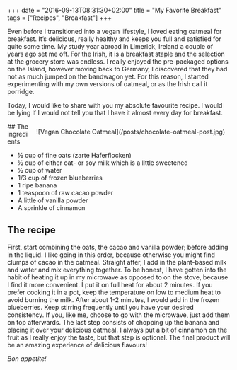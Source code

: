 +++
date = "2016-09-13T08:31:30+02:00"
title = "My Favorite Breakfast"
tags = ["Recipes", "Breakfast"]
+++

Even before I transitioned into a vegan lifestyle, I loved eating oatmeal for breakfast.
It’s delicious, really healthy and keeps you full and satisfied for quite some time.
My study year abroad in Limerick, Ireland a couple of years ago set me off.<!--more-->
For the Irish, it is a breakfast staple and the selection at the grocery store was endless.
I really enjoyed the pre-packaged options on the Island, however moving back to Germany,
I discovered that they had not as much jumped on the bandwagon yet.
For this reason, I started experimenting with my own versions of oatmeal,
or as the Irish call it porridge.

Today, I would like to share with you my absolute favourite recipe.
I would be lying if I would not tell you that I have it almost every day for breakfast.
<div style="float:right; padding:12px;">
![Vegan Chocolate Oatmeal](/posts/chocolate-oatmeal-post.jpg)
</div>
## The ingredients

- ½ cup of fine oats (zarte Haferflocken)
- ½ cup of either oat- or soy milk which is a little sweetened
- ½ cup of water
- 1/3 cup of frozen blueberries
- 1 ripe banana
- 1 teaspoon of raw cacao powder
- A little of vanilla powder
- A sprinkle of cinnamon

## The recipe

First, start combining the oats, the cacao and vanilla powder; before adding in the liquid.
I like going in this order, because otherwise you might find clumps of cacao in the oatmeal. Straight after,
I add in the plant-based milk and water and mix everything together.
To be honest, I have gotten into the habit of heating it up in my microwave as opposed to on the stove,
because I find it more convenient. I put it on full heat for about 2 minutes.
If you prefer cooking it in a pot, keep the temperature on low to medium heat to avoid burning the milk.
After about 1-2 minutes, I would add in the frozen blueberries.
Keep stirring frequently until you have your desired consistency.
If you, like me, choose to go with the microwave, just add them on top afterwards.
The last step consists of chopping up the banana and placing it over your delicious oatmeal.
I always put a bit of cinnamon on the fruit as I really enjoy the taste, but that step is optional.
The final product will be an amazing experience of delicious flavours!

*Bon appetite!*